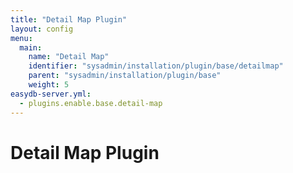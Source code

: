 ```yaml
---
title: "Detail Map Plugin"
layout: config
menu:
  main:
    name: "Detail Map"
    identifier: "sysadmin/installation/plugin/base/detailmap"
    parent: "sysadmin/installation/plugin/base"
    weight: 5
easydb-server.yml:
  - plugins.enable.base.detail-map
---
```

# Detail Map Plugin